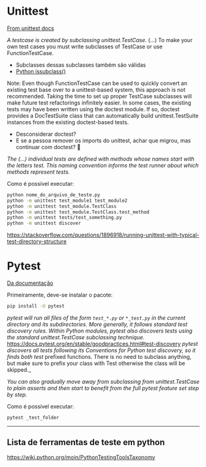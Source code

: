 # Unittest

[From unittest docs](https://docs.python.org/3/library/unittest.html)

_A testcase is created by subclassing unittest.TestCase._ (...) To make your own test cases you must write subclasses of TestCase or use FunctionTestCase.
- Subclasses dessas subclasses também são válidas
- [Python issubclass()](https://www.geeksforgeeks.org/python-issubclass/)

Note: Even though FunctionTestCase can be used to quickly convert an existing test base over to a unittest-based system, this approach is not recommended. Taking the time to set up proper TestCase subclasses will make future test refactorings infinitely easier.
In some cases, the existing tests may have been written using the doctest module. If so, doctest provides a DocTestSuite class that can automatically build unittest.TestSuite instances from the existing doctest-based tests.
- Desconsiderar doctest?
- E se a pessoa remover os imports do unittest, achar que migrou, mas continuar com doctest? :thinking:

_The (...) individual tests are defined with methods whose names start with the letters test. This naming convention informs the test runner about which methods represent tests._


Como é possível executar:
```sh
python nome_do_arquivo_de_teste.py
python -m unittest test_module1 test_module2
python -m unittest test_module.TestClass
python -m unittest test_module.TestClass.test_method
python -m unittest tests/test_something.py
python -m unittest discover
```
https://stackoverflow.com/questions/1896918/running-unittest-with-typical-test-directory-structure


# Pytest

[Da documentação](https://docs.pytest.org/en/stable/)

Primeiramente, deve-se instalar o pacote:
```sh
pip install -U pytest
```

_pytest will run all files of the form `test_*.py` or `*_test.py` in the current directory
and its subdirectories. More generally, it follows standard test discovery rules._
_Within Python modules, pytest also discovers tests using the standard unittest.TestCase subclassing technique._
https://docs.pytest.org/en/stable/goodpractices.html#test-discovery
_pytest discovers all tests following its Conventions for Python test discovery,
so it finds both test_ prefixed functions. There is no need to subclass anything,
but make sure to prefix your class with Test otherwise the class will be skipped._


_You can also gradually move away from subclassing from unittest.TestCase to plain asserts and then start to benefit from the full pytest feature set step by step._

Como é possível executar:
```sh
pytest _test_folder
```


-------
## Lista de ferramentas de teste em python
https://wiki.python.org/moin/PythonTestingToolsTaxonomy
